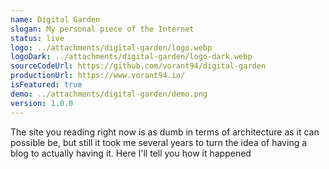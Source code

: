 ```yaml
---
name: Digital Garden
slogan: My personal piece of the Internet
status: live
logo: ../attachments/digital-garden/logo.webp
logoDark: ../attachments/digital-garden/logo-dark.webp
sourceCodeUrl: https://github.com/vorant94/digital-garden
productionUrl: https://www.vorant94.io/
isFeatured: true
demo: ../attachments/digital-garden/demo.png
version: 1.0.0
---
```


The site you reading right now is as dumb in terms of architecture as it can possible be, but still it took me several years to turn the idea of having a blog to actually having it. Here I'll tell you how it happened
